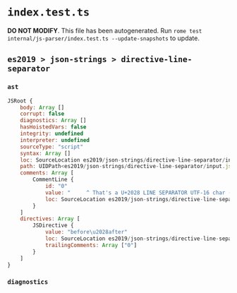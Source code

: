 # `index.test.ts`

**DO NOT MODIFY**. This file has been autogenerated. Run `rome test internal/js-parser/index.test.ts --update-snapshots` to update.

## `es2019 > json-strings > directive-line-separator`

### `ast`

```javascript
JSRoot {
	body: Array []
	corrupt: false
	diagnostics: Array []
	hasHoistedVars: false
	integrity: undefined
	interpreter: undefined
	sourceType: "script"
	syntax: Array []
	loc: SourceLocation es2019/json-strings/directive-line-separator/input.js 1:0-4:0
	path: UIDPath<es2019/json-strings/directive-line-separator/input.js>
	comments: Array [
		CommentLine {
			id: "0"
			value: "     ^ That's a U+2028 LINE SEPARATOR UTF-16 char (between 'before' and 'after')"
			loc: SourceLocation es2019/json-strings/directive-line-separator/input.js 3:0-3:82
		}
	]
	directives: Array [
		JSDirective {
			value: "before\u2028after"
			loc: SourceLocation es2019/json-strings/directive-line-separator/input.js 1:0-2:15
			trailingComments: Array ["0"]
		}
	]
}
```

### `diagnostics`

```

```
